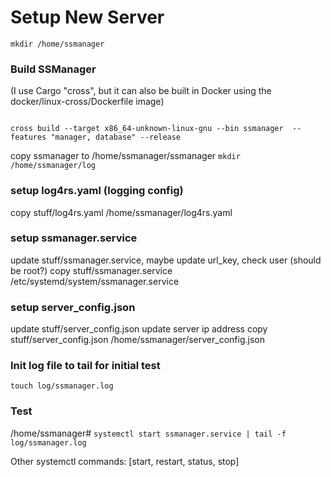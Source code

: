 # Setup New Server

<code>mkdir /home/ssmanager</code>

### Build SSManager
(I use Cargo "cross", but it can also be built in Docker using the docker/linux-cross/Dockerfile image)

<code>
cross build --target x86_64-unknown-linux-gnu --bin ssmanager  --features "manager, database" --release
</code>

copy ssmanager to /home/ssmanager/ssmanager
<code>mkdir /home/ssmanager/log</code>

### setup log4rs.yaml (logging config)
copy stuff/log4rs.yaml /home/ssmanager/log4rs.yaml

### setup ssmanager.service
update stuff/ssmanager.service, maybe update url_key, check user (should be root?)
copy stuff/ssmanager.service /etc/systemd/system/ssmanager.service

### setup server_config.json
update stuff/server_config.json update server ip address
copy stuff/server_config.json /home/ssmanager/server_config.json

### Init log file to tail for initial test 
<code>touch log/ssmanager.log</code>

### Test
/home/ssmanager# <code>systemctl start ssmanager.service | tail -f log/ssmanager.log </code>

Other systemctl commands: [start, restart, status, stop]

